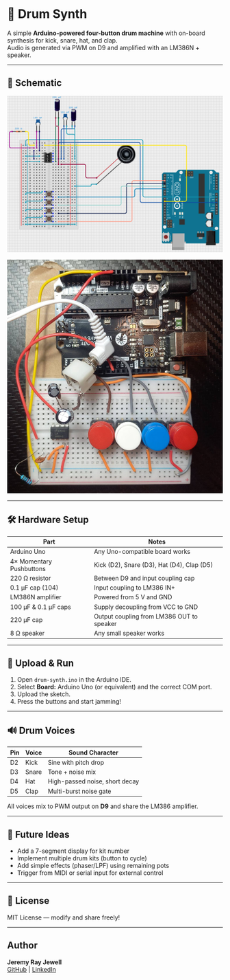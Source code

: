 # 🥁 Drum Synth

A simple **Arduino-powered four-button drum machine** with on-board synthesis for kick, snare, hat, and clap.  
Audio is generated via PWM on D9 and amplified with an LM386N + speaker.  

---

## 📸 Schematic

![Drum Synth Schematic](schematic.png)

![Drum Synth Photo](photo.jpeg)

---

## 🛠️ Hardware Setup
| Part | Notes |
|------|------|
| Arduino Uno | Any Uno-compatible board works |
| 4× Momentary Pushbuttons | Kick (D2), Snare (D3), Hat (D4), Clap (D5) |
| 220 Ω resistor | Between D9 and input coupling cap |
| 0.1 µF cap (104) | Input coupling to LM386 IN+ |
| LM386N amplifier | Powered from 5 V and GND |
| 100 µF & 0.1 µF caps | Supply decoupling from VCC to GND |
| 220 µF cap | Output coupling from LM386 OUT to speaker |
| 8 Ω speaker | Any small speaker works |

---

## 🚀 Upload & Run
1. Open `drum-synth.ino` in the Arduino IDE.
2. Select **Board:** Arduino Uno (or equivalent) and the correct COM port.
3. Upload the sketch.
4. Press the buttons and start jamming!

---

## 🔊 Drum Voices
| Pin | Voice | Sound Character |
|-----|-------|----------------|
| D2 | Kick | Sine with pitch drop |
| D3 | Snare | Tone + noise mix |
| D4 | Hat | High-passed noise, short decay |
| D5 | Clap | Multi-burst noise gate |

All voices mix to PWM output on **D9** and share the LM386 amplifier.

---

## 🧠 Future Ideas
- Add a 7-segment display for kit number
- Implement multiple drum kits (button to cycle)
- Add simple effects (phaser/LPF) using remaining pots
- Trigger from MIDI or serial input for external control

---

## 📜 License
MIT License — modify and share freely!

---

## Author
**Jeremy Ray Jewell**  
[GitHub](https://github.com/jeremyrayjewell) | [LinkedIn](https://www.linkedin.com/in/jeremyrayjewell)
